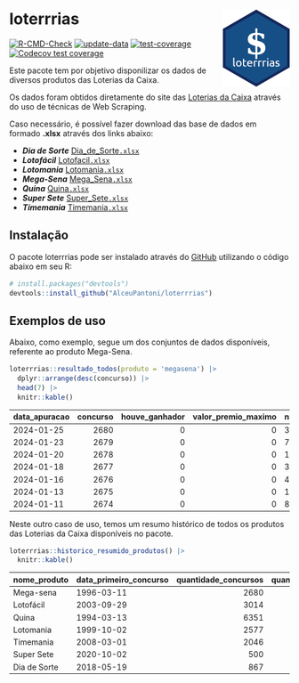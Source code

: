 
<!-- README.md is generated from README.Rmd. Please edit that file -->

# loterrrias <img src="man/figures/logo.png" align="right" height="139" />

<!-- badges: start -->

[![R-CMD-Check](https://github.com/AlceuPantoni/loterrrias/actions/workflows/R-CMD-check.yaml/badge.svg?branch=main)](https://github.com/AlceuPantoni/loterrrias/actions/workflows/R-CMD-check.yaml)
[![update-data](https://github.com/AlceuPantoni/loterrrias/actions/workflows/update-data.yaml/badge.svg)](https://github.com/AlceuPantoni/loterrrias/actions/workflows/update-data.yaml)
[![test-coverage](https://github.com/AlceuPantoni/loterrrias/actions/workflows/test-coverage.yaml/badge.svg?branch=main)](https://github.com/AlceuPantoni/loterrrias/actions/workflows/test-coverage.yaml)
[![Codecov test
coverage](https://codecov.io/gh/AlceuPantoni/loterrrias/branch/main/graph/badge.svg)](https://codecov.io/gh/AlceuPantoni/loterrrias?branch=main)
<!-- badges: end -->

Este pacote tem por objetivo disponilizar os dados de diversos produtos
das Loterias da Caixa.

Os dados foram obtidos diretamente do site das [Loterias da
Caixa](https://loterias.caixa.gov.br/Paginas/default.aspx) através do
uso de técnicas de Web Scraping.

Caso necessário, é possível fazer download das base de dados em formado
**.xlsx** através dos links abaixo:

  - ***Dia de Sorte***
    [Dia\_de\_Sorte`.xlsx`](https://raw.githubusercontent.com/AlceuPantoni/loterrrias/main/data-raw/resultados_diadesorte.xlsx)
  - ***Lotofácil***
    [Lotofacil`.xlsx`](https://raw.githubusercontent.com/AlceuPantoni/loterrrias/main/data-raw/resultados_lotofacil.xlsx)
  - ***Lotomania***
    [Lotomania`.xlsx`](https://raw.githubusercontent.com/AlceuPantoni/loterrrias/main/data-raw/resultados_lotomania.xlsx)
  - ***Mega-Sena***
    [Mega\_Sena`.xlsx`](https://raw.githubusercontent.com/AlceuPantoni/loterrrias/main/data-raw/resultados_megasena.xlsx)
  - ***Quina***
    [Quina`.xlsx`](https://raw.githubusercontent.com/AlceuPantoni/loterrrias/main/data-raw/resultados_quina.xlsx)
  - ***Super Sete***
    [Super\_Sete`.xlsx`](https://raw.githubusercontent.com/AlceuPantoni/loterrrias/main/data-raw/resultados_supersete.xlsx)
  - ***Timemania***
    [Timemania`.xlsx`](https://raw.githubusercontent.com/AlceuPantoni/loterrrias/main/data-raw/resultados_timemania.xlsx)

## Instalação

O pacote loterrrias pode ser instalado através do
[GitHub](https://github.com/) utilizando o código abaixo em seu R:

``` r
# install.packages("devtools")
devtools::install_github("AlceuPantoni/loterrrias")
```

## Exemplos de uso

Abaixo, como exemplo, segue um dos conjuntos de dados disponíveis,
referente ao produto Mega-Sena.

``` r
loterrrias::resultado_todos(produto = 'megasena') |> 
  dplyr::arrange(desc(concurso)) |> 
  head(7) |> 
  knitr::kable()
```

| data\_apuracao | concurso | houve\_ganhador | valor\_premio\_maximo | numeros\_sorteados | num\_1 | num\_2 | num\_3 | num\_4 | num\_5 | num\_6 |
| :------------- | -------: | --------------: | --------------------: | :----------------- | -----: | -----: | -----: | -----: | -----: | -----: |
| 2024-01-25     |     2680 |               0 |                     0 | 3;11;42;45;46;57   |      3 |     11 |     42 |     45 |     46 |     57 |
| 2024-01-23     |     2679 |               0 |                     0 | 7;18;20;26;38;51   |      7 |     18 |     20 |     26 |     38 |     51 |
| 2024-01-20     |     2678 |               0 |                     0 | 10;13;16;18;37;54  |     10 |     13 |     16 |     18 |     37 |     54 |
| 2024-01-18     |     2677 |               0 |                     0 | 3;7;32;34;42;54    |      3 |      7 |     32 |     34 |     42 |     54 |
| 2024-01-16     |     2676 |               0 |                     0 | 4;6;14;19;22;29    |      4 |      6 |     14 |     19 |     22 |     29 |
| 2024-01-13     |     2675 |               0 |                     0 | 1;26;31;34;42;45   |      1 |     26 |     31 |     34 |     42 |     45 |
| 2024-01-11     |     2674 |               0 |                     0 | 8;14;15;21;23;46   |      8 |     14 |     15 |     21 |     23 |     46 |

Neste outro caso de uso, temos um resumo histórico de todos os produtos
das Loterias da Caixa disponíveis no pacote.

``` r
loterrrias::historico_resumido_produtos() |> 
  knitr::kable()
```

| nome\_produto | data\_primeiro\_concurso | quantidade\_concursos | quantidade\_concursos\_com\_ganhador | percentual\_com\_ganhador | media\_premiacao | maior\_premio | menor\_premio | total\_dezenas\_sorteadas | numero\_mais\_sorteado | numero\_menos\_sorteado |
| :------------ | :----------------------- | --------------------: | -----------------------------------: | ------------------------: | ---------------: | ------------: | ------------: | ------------------------: | ---------------------: | ----------------------: |
| Mega-sena     | 1996-03-11               |                  2680 |                                  605 |                      0.23 |       24078562.3 |     289420865 |     348732.75 |                     16080 |                     10 |                      55 |
| Lotofácil     | 2003-09-29               |                  3014 |                                 2688 |                      0.89 |         927514.8 |       8252873 |      10712.22 |                     45210 |                     20 |                      16 |
| Quina         | 1994-03-13               |                  6351 |                                 2539 |                      0.40 |        3368419.4 |     579215957 |      14230.37 |                     31755 |                      4 |                       3 |
| Lotomania     | 1999-10-02               |                  2577 |                                  671 |                      0.26 |        2384090.2 |      37261930 |     109348.66 |                     51540 |                     47 |                      96 |
| Timemania     | 2008-03-01               |                  2046 |                                   73 |                      0.04 |       26295353.9 |     818652938 |     164711.44 |                     14322 |                     20 |                      53 |
| Super Sete    | 2020-10-02               |                   500 |                                   22 |                      0.04 |        3337346.2 |      10146164 |     124747.77 |                      3500 |                      9 |                       8 |
| Dia de Sorte  | 2018-05-19               |                   867 |                                  279 |                      0.32 |         817509.4 |       4872572 |      59101.35 |                      6069 |                     10 |                       1 |
